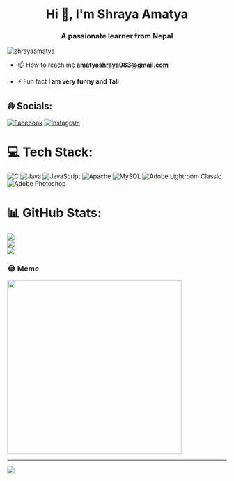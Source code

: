 <h1 align="center">Hi 👋, I'm Shraya Amatya</h1>
<h3 align="center">A passionate learner from Nepal</h3>

<p align="left"> <img src="https://komarev.com/ghpvc/?username=shrayaamatya&label=Profile%20views&color=0e75b6&style=flat" alt="shrayaamatya" /> </p>

- 📫 How to reach me **amatyashraya083@gmail.com**

- ⚡ Fun fact **I am very funny and Tall**

## 🌐 Socials:
[![Facebook](https://img.shields.io/badge/Facebook-%231877F2.svg?logo=Facebook&logoColor=white)](https://www.facebook.com/profile.php?id=100086757128752&mibextid=LQQJ4d) [![Instagram](https://img.shields.io/badge/Instagram-%23E4405F.svg?logo=Instagram&logoColor=white)](https://instagram.com/amatya.shraya) 

# 💻 Tech Stack:
![C](https://img.shields.io/badge/c-%2300599C.svg?style=for-the-badge&logo=c&logoColor=white) ![Java](https://img.shields.io/badge/java-%23ED8B00.svg?style=for-the-badge&logo=openjdk&logoColor=white) ![JavaScript](https://img.shields.io/badge/javascript-%23323330.svg?style=for-the-badge&logo=javascript&logoColor=%23F7DF1E) ![Apache](https://img.shields.io/badge/apache-%23D42029.svg?style=for-the-badge&logo=apache&logoColor=white) ![MySQL](https://img.shields.io/badge/mysql-%2300000f.svg?style=for-the-badge&logo=mysql&logoColor=white) ![Adobe Lightroom Classic](https://img.shields.io/badge/Adobe%20Lightroom%20Classic-31A8FF.svg?style=for-the-badge&logo=Adobe%20Lightroom%20Classic&logoColor=white) ![Adobe Photoshop](https://img.shields.io/badge/adobe%20photoshop-%2331A8FF.svg?style=for-the-badge&logo=adobe%20photoshop&logoColor=white)
# 📊 GitHub Stats:
![](https://github-readme-stats.vercel.app/api?username=Shraya-Amatya&theme=dark&hide_border=false&include_all_commits=true&count_private=true)<br/>
![](https://github-readme-streak-stats.herokuapp.com/?user=Shraya-Amatya&theme=dark&hide_border=false)<br/>
![](https://github-readme-stats.vercel.app/api/top-langs/?username=Shraya-Amatya&theme=dark&hide_border=false&include_all_commits=true&count_private=true&layout=compact)

### 😂 Meme
<img src='https://randommeme-five.vercel.app/' style="height: 400px;"/>

---
[![](https://visitcount.itsvg.in/api?id=Shraya-Amatya&icon=0&color=0)](https://visitcount.itsvg.in)

<!-- Proudly created with GPRM ( https://gprm.itsvg.in ) -->
